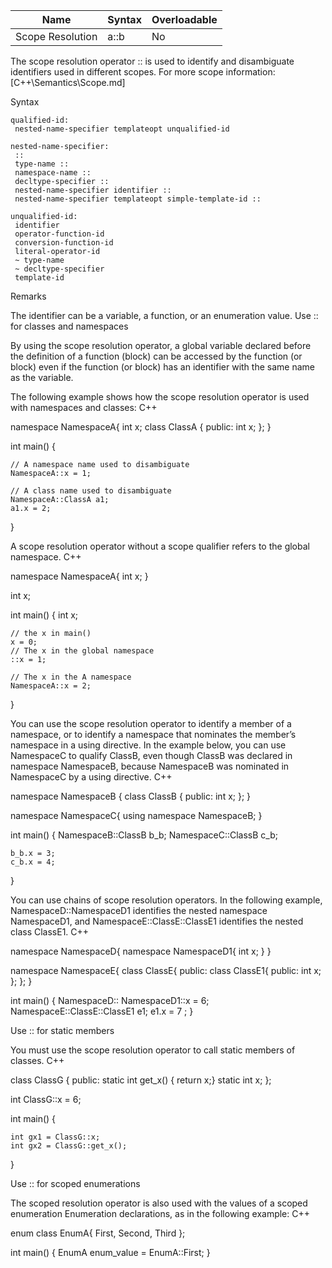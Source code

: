 | Name | Syntax | Overloadable |
|------|--------|--------------|
| Scope Resolution | a::b | No |


The scope resolution operator :: is used to identify and disambiguate identifiers used in different scopes. For more scope information:
[C++\Semantics\Scope.md]


Syntax

    qualified-id:
     nested-name-specifier templateopt unqualified-id

    nested-name-specifier:
     ::
     type-name ::
     namespace-name ::
     decltype-specifier ::
     nested-name-specifier identifier ::
     nested-name-specifier templateopt simple-template-id ::

    unqualified-id:
     identifier
     operator-function-id
     conversion-function-id
     literal-operator-id
     ~ type-name
     ~ decltype-specifier
     template-id

Remarks

The identifier can be a variable, a function, or an enumeration value.
Use :: for classes and namespaces

By using the scope resolution operator, a global variable declared before the definition of a function (block) can be accessed by the function (or block) even if the function (or block) has an identifier with the same name as the variable.

The following example shows how the scope resolution operator is used with namespaces and classes:
C++

namespace NamespaceA{
    int x;
    class ClassA {
    public:
        int x;
    };
}

int main() {

    // A namespace name used to disambiguate
    NamespaceA::x = 1;

    // A class name used to disambiguate
    NamespaceA::ClassA a1;
    a1.x = 2;
}

A scope resolution operator without a scope qualifier refers to the global namespace.
C++

namespace NamespaceA{
    int x;
}

int x;

int main() {
    int x;

    // the x in main()
    x = 0;
    // The x in the global namespace
    ::x = 1;

    // The x in the A namespace
    NamespaceA::x = 2;
}

You can use the scope resolution operator to identify a member of a namespace, or to identify a namespace that nominates the member’s namespace in a using directive. In the example below, you can use NamespaceC to qualify ClassB, even though ClassB was declared in namespace NamespaceB, because NamespaceB was nominated in NamespaceC by a using directive.
C++

namespace NamespaceB {
    class ClassB {
    public:
        int x;
    };
}

namespace NamespaceC{
    using namespace NamespaceB;
}

int main() {
    NamespaceB::ClassB b_b;
    NamespaceC::ClassB c_b;

    b_b.x = 3;
    c_b.x = 4;
}

You can use chains of scope resolution operators. In the following example, NamespaceD::NamespaceD1 identifies the nested namespace NamespaceD1, and NamespaceE::ClassE::ClassE1 identifies the nested class ClassE1.
C++

namespace NamespaceD{
    namespace NamespaceD1{
        int x;
    }
}

namespace NamespaceE{
    class ClassE{
    public:
        class ClassE1{
        public:
            int x;
        };
    };
}

int main() {
    NamespaceD:: NamespaceD1::x = 6;
    NamespaceE::ClassE::ClassE1 e1;
    e1.x = 7  ;
}

Use :: for static members

You must use the scope resolution operator to call static members of classes.
C++

class ClassG {
public:
    static int get_x() { return x;}
    static int x;
};

int ClassG::x = 6;

int main() {

    int gx1 = ClassG::x;
    int gx2 = ClassG::get_x();
}

Use :: for scoped enumerations

The scoped resolution operator is also used with the values of a scoped enumeration Enumeration declarations, as in the following example:
C++

enum class EnumA{
    First,
    Second,
    Third
};

int main() {
    EnumA enum_value = EnumA::First;
}
